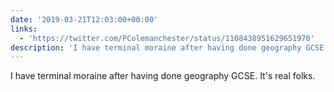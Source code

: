 ```yaml
---
date: '2019-03-21T12:03:00+00:00'
links:
  - 'https://twitter.com/PColemanchester/status/1108438951629651970'
description: 'I have terminal moraine after having done geography GCSE. It''s real folks. '
---
```

I have terminal moraine after having done geography GCSE. It's real folks. 

